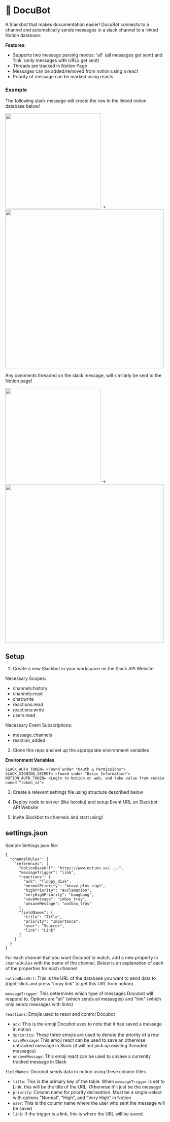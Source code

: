 # 🤖 DocuBot

A Slackbot that makes documentation easier! DocuBot connects to a channel and automatically sends messages in a slack channel to a linked Notion database. 

**Features:**
- Supports two message parsing modes: 'all' (all messages get sent) and 'link' (only messages with URLs get sent)
- Threads are tracked in Notion Page
- Messages can be added/removed from notion using a react
- Priority of message can be marked using reacts

### Example

The following slack message will create the row in the linked notion database below!
<p float="left">
  <img src="https://imgur.com/souAJnJ.png" width="300" />
  ->
  <img src="https://imgur.com/ye89LD4.png" width="500" /> 
</p>

Any comments threaded on the slack message, will similarly be sent to the Notion page!
<p float="left">
  <img src="https://imgur.com/whRG8Wi.png" width="300" />
  ->
  <img src="https://imgur.com/tx3U3qp.png" width="500" /> 
</p>

## Setup

1. Create a new Slackbot in your workspace on the Slack API Webiste

Necessary Scopes: 
- channels:history
- channels:read
- chat:write
- reactions:read
- reactions:write
- users:read

Necessary Event Subscriptions: 
- message.channels
- reaction_added

2. Clone this repo and set up the appropriate environment variables

**Environment Variables**
```
SLACK_AUTH_TOKEN= <Found under "Oauth & Permissions">
SLACK_SIGNING_SECRET= <Found under "Basic Information">
NOTION_AUTH_TOKEN= <Login to Notion on web, and take value from cookie named "token_v2">
```

3. Create a relevant settings file using structure described below

4. Deploy code to server (like heroku) and setup Event URL on Slackbot API Website

5. Invite Slackbot to channels and start using!

## settings.json

Sample Settings.json file: 

```
{
  "channelRules": {
    "references": {
      "notionBaseUrl": "https://www.notion.so/....",
      "messageTrigger": "link",
      "reactions": {
        "ack": "floppy_disk",
        "normalPriority": "heavy_plus_sign",
        "highPriority": "exclamation",
        "veryHighPriority": "bangbang",
        "saveMessage": "inbox_tray",
        "unsaveMessage": "outbox_tray"
      },
      "fieldNames": {
        "title": "Title",
        "priority": "Importance",
        "user": "Sourcer",
        "link": "Link"
      }
    }
  }
}
```
For each channel that you want Docubot to watch, add a new property in `channelRules` with the name of the channel. Below is an explanation of each of the properties for each channel

`notionBaseUrl`: This is the URL of the database you want to send data to (right-click and press "copy link" to get this URL from notion)

`messageTrigger`: This determines which type of messages Docubot will respond to. Options are "all" (which sends all messages) and "link" (which only sends messages with links)

`reactions`: Emojis used to react and control Docubot

- `ack`: This is the emoji Docubot uses to note that it has saved a message in notion
- `Xpriority`: These three emojis are used to denote the priority of a row 
- `saveMessage`: This emoji react can be used to save an otherwise untracked message in Slack (it will not pick up existing threaded messages)
- `unsaveMessage`: This emoji react can be used to unsave a currently tracked message in Slack


`fieldNames`: Docubot sends data to notion using these column titles

- `title`: This is the primary key of the table. When `messageTrigger` is set to Link, this will be the title of the URL. Otherwise it'll just be the message
- `priority`: Column name for priority delineation. Must be a single-select with options "Normal", "High", and "Very High" in Notion
- `user`: This is the column name where the user who sent the message will be saved
- `link`: If the trigger is a link, this is where the URL will be saved.
